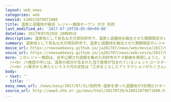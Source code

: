 ```yaml
---
layout: web_news
categories: web
newsid: k10011079871000
title: 温泉と遊園地が融合 レジャー施設オープン 大分 別府
last_modified_at: '2017-07-29T20:05:00+09:00'
datetime: 2017年07月29日 20時05分
description: 温泉地として有名な大分県別府市で、温泉と遊園地を融合させた期間限定のレジャー施設がオープンしました。
summary: 温泉地として有名な大分県別府市で、温泉と遊園地を融合させた期間限定のレジャー施設がオープンしました。
movie_url: https://newswebeasy.github.io/ja201707/news/web/movie/2017/07/31/k10011079871000.mp4
voice_url: https://newswebeasy.github.io/ja201707/news/web/voice/2017/07/31/k10011079871000.mp3
more: このレジャー施設は、去年公開され話題を集めた別府市のＰＲ動画を再現しようと、３日間の限定で市内にある遊園地を会場に設けられました。<br /><br />入場は開設資金を寄付した人に限定されていますが、会場につながるケーブルカー乗り場には開園前から水着姿の家族連れなどが長い列を作り、午前７時のオープンとともに目当てのアトラクションを目指しました。<br
  /><br />施設の中には、温泉の成分が含まれた泡で座席が包まれているジェットコースターや、湯船が回るメリーゴーラウンドなど、温泉と遊園地を融合させた１２のアトラクションがあります。このうち、温泉のお湯が流れるおよそ８０メートルの滑り台では、子どもたちが歓声を上げながら勢いよく滑り降りていました。<br
  /><br />東京から来たという３０代の女性は「工夫をこらしたアトラクションがたくさんあって思い切り楽しみたいです」と話していました。<br /><br />別府市によりますと、２９日はおよそ３０００人が入場したということです。この施設では３１日までの期間中、およそ１万２０００人の入場を見込んでいます。
body:
- text: ''
  title: ''
easy_news_url: /news/easy/2017/07/31/別府市-温泉を使った遊園地が3日間だけオープン/
source_url: http://www3.nhk.or.jp/news/html/20170729/k10011079871000.html
...
```

